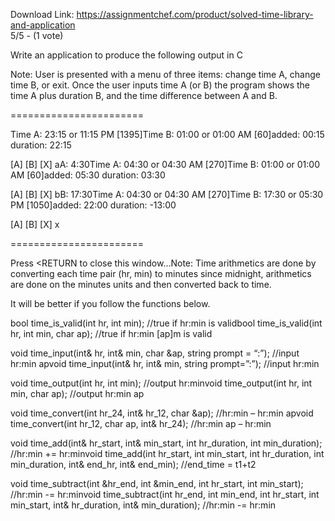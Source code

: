 Download Link: https://assignmentchef.com/product/solved-time-library-and-application
<br>
5/5 - (1 vote)

Write an application to produce the following output in C




Note: User is presented with a menu of three items: change time A, change time B, or exit. Once the user inputs time A (or B) the program shows the time A plus duration B, and the time difference between A and B.

=======================

Time A: 23:15 or 11:15 PM [1395]Time B: 01:00 or 01:00 AM [60]added: 00:15 duration: 22:15

[A] [B] [X] aA: 4:30Time A: 04:30 or 04:30 AM [270]Time B: 01:00 or 01:00 AM [60]added: 05:30 duration: 03:30

[A] [B] [X] bB: 17:30Time A: 04:30 or 04:30 AM [270]Time B: 17:30 or 05:30 PM [1050]added: 22:00 duration: -13:00

[A] [B] [X] x

=======================

Press &lt;RETURN to close this window…Note: Time arithmetics are done by converting each time pair (hr, min) to minutes since midnight, arithmetics are done on the minutes units and then converted back to time.

It will be better if you follow the functions below.

bool time_is_valid(int hr, int min); //true if hr:min is validbool time_is_valid(int hr, int min, char ap); //true if hr:min [ap]m is valid

void time_input(int&amp; hr, int&amp; min, char &amp;ap, string prompt = “:”); //input hr:min apvoid time_input(int&amp; hr, int&amp; min, string prompt=”:”); //input hr:min

void time_output(int hr, int min); //output hr:minvoid time_output(int hr, int min, char ap); //output hr:min ap

void time_convert(int hr_24, int&amp; hr_12, char &amp;ap); //hr:min – hr:min apvoid time_convert(int hr_12, char ap, int&amp; hr_24); //hr:min ap – hr:min

void time_add(int&amp; hr_start, int&amp; min_start, int hr_duration, int min_duration); //hr:min += hr:minvoid time_add(int hr_start, int min_start, int hr_duration, int min_duration, int&amp; end_hr, int&amp; end_min); //end_time = t1+t2

void time_subtract(int &amp;hr_end, int &amp;min_end, int hr_start, int min_start); //hr:min -= hr:minvoid time_subtract(int hr_end, int min_end, int hr_start, int min_start, int&amp; hr_duration, int&amp; min_duration); //hr:min -= hr:min